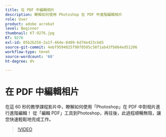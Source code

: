 ```yaml
---
title: 在 PDF 中編輯相片
description: 瞭解如何使用 Photoshop 在 PDF 中進階編輯相片
role: User
product: adobe acrobat
level: Beginner
thumbnail: KT-9276.jpg
KT: 9276
exl-id: 05b2b256-2a1f-464e-8409-6d74e423cb65
source-git-commit: 4ebf9594025f98f0505c58f1ab43fb864ed51206
workflow-type: tm+mt
source-wordcount: '68'
ht-degree: 0%

---
```


# 在 PDF 中編輯相片

在這 60 秒的教學課程影片中，瞭解如何使用「Photoshop」在 PDF 中對相片進行進階編輯！ 從「編輯 PDF」工具到Photoshop，再往後，此過程順暢無阻，讓您快速輕鬆地完成工作。

>[!VIDEO](https://video.tv.adobe.com/v/338276?quality=12&learn=on&hidetitle=true)
